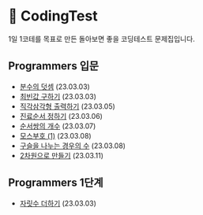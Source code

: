 # 🧮 CodingTest
1일 1코테를 목표로 만든 돌아보면 좋을 코딩테스트 문제집입니다.

## Programmers 입문
- [분수의 덧셈](Programmers/입문/분수의%20덧셈.md) (23.03.03)
- [최빈값 구하기](Programmers/입문/최빈값%20구하기.md) (23.03.03)
- [직각삼각형 출력하기](Programmers/입문/직각삼각형%20출력하기.md) (23.03.05)
- [진료순서 정하기](Programmers/입문/진료순서%20정하기.md) (23.03.06)
- [순서쌍의 개수](Programmers/입문/순서쌍의%20개수.md) (23.03.07)
- [모스부호 (1)](Programmers/입문/모스부호%20(1).md) (23.03.08)
- [구슬을 나누는 경우의 수](Programmers/입문/구슬을%20나누는%20경우의%20수.md) (23.03.08)
- [2차원으로 만들기](Programmers/입문/2차원으로%20만들기.md) (23.03.11)

## Programmers 1단계
- [자릿수 더하기](Programmers/1단계/자릿수%20더하기.md) (23.03.03)